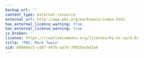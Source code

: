 ```yaml
---
backup_url: ''
content_type: external-resource
external_url: http://www.pbs.org/marktwain/index.html
has_external_licence_warning: true
has_external_license_warning: true
is_broken: ''
license: https://creativecommons.org/licenses/by-nc-sa/4.0/
title: 'PBS: Mark Twain'
uid: 66884ec5-cd87-447b-aa7d-78919ac0d1a4
---
```

